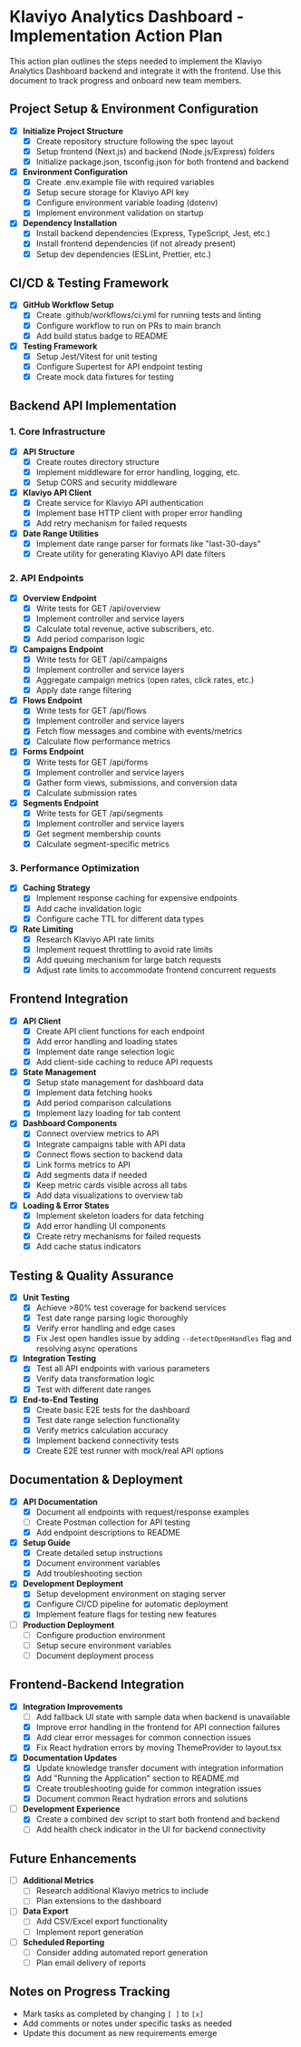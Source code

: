 # Klaviyo Analytics Dashboard - Implementation Action Plan

This action plan outlines the steps needed to implement the Klaviyo Analytics Dashboard backend and integrate it with the frontend. Use this document to track progress and onboard new team members.

## Project Setup & Environment Configuration

- [x] **Initialize Project Structure**
  - [x] Create repository structure following the spec layout
  - [x] Setup frontend (Next.js) and backend (Node.js/Express) folders
  - [x] Initialize package.json, tsconfig.json for both frontend and backend

- [x] **Environment Configuration**
  - [x] Create .env.example file with required variables
  - [x] Setup secure storage for Klaviyo API key
  - [x] Configure environment variable loading (dotenv)
  - [x] Implement environment validation on startup

- [x] **Dependency Installation**
  - [x] Install backend dependencies (Express, TypeScript, Jest, etc.)
  - [x] Install frontend dependencies (if not already present)
  - [x] Setup dev dependencies (ESLint, Prettier, etc.)

## CI/CD & Testing Framework

- [x] **GitHub Workflow Setup**
  - [x] Create .github/workflows/ci.yml for running tests and linting
  - [x] Configure workflow to run on PRs to main branch
  - [x] Add build status badge to README

- [x] **Testing Framework**
  - [x] Setup Jest/Vitest for unit testing
  - [x] Configure Supertest for API endpoint testing
  - [x] Create mock data fixtures for testing

## Backend API Implementation

### 1. Core Infrastructure

- [x] **API Structure**
  - [x] Create routes directory structure
  - [x] Implement middleware for error handling, logging, etc.
  - [x] Setup CORS and security middleware

- [x] **Klaviyo API Client**
  - [x] Create service for Klaviyo API authentication
  - [x] Implement base HTTP client with proper error handling
  - [x] Add retry mechanism for failed requests

- [x] **Date Range Utilities**
  - [x] Implement date range parser for formats like "last-30-days"
  - [x] Create utility for generating Klaviyo API date filters

### 2. API Endpoints

- [x] **Overview Endpoint**
  - [x] Write tests for GET /api/overview
  - [x] Implement controller and service layers
  - [x] Calculate total revenue, active subscribers, etc.
  - [x] Add period comparison logic

- [x] **Campaigns Endpoint**
  - [x] Write tests for GET /api/campaigns
  - [x] Implement controller and service layers
  - [x] Aggregate campaign metrics (open rates, click rates, etc.)
  - [x] Apply date range filtering

- [x] **Flows Endpoint**
  - [x] Write tests for GET /api/flows
  - [x] Implement controller and service layers
  - [x] Fetch flow messages and combine with events/metrics
  - [x] Calculate flow performance metrics

- [x] **Forms Endpoint**
  - [x] Write tests for GET /api/forms
  - [x] Implement controller and service layers
  - [x] Gather form views, submissions, and conversion data
  - [x] Calculate submission rates

- [x] **Segments Endpoint**
  - [x] Write tests for GET /api/segments
  - [x] Implement controller and service layers
  - [x] Get segment membership counts
  - [x] Calculate segment-specific metrics

### 3. Performance Optimization

- [x] **Caching Strategy**
  - [x] Implement response caching for expensive endpoints
  - [x] Add cache invalidation logic
  - [x] Configure cache TTL for different data types

- [x] **Rate Limiting**
  - [x] Research Klaviyo API rate limits
  - [x] Implement request throttling to avoid rate limits
  - [x] Add queuing mechanism for large batch requests
  - [x] Adjust rate limits to accommodate frontend concurrent requests

## Frontend Integration

- [x] **API Client**
  - [x] Create API client functions for each endpoint
  - [x] Add error handling and loading states
  - [x] Implement date range selection logic
  - [x] Add client-side caching to reduce API requests

- [x] **State Management**
  - [x] Setup state management for dashboard data
  - [x] Implement data fetching hooks
  - [x] Add period comparison calculations
  - [x] Implement lazy loading for tab content

- [x] **Dashboard Components**
  - [x] Connect overview metrics to API
  - [x] Integrate campaigns table with API data
  - [x] Connect flows section to backend data
  - [x] Link forms metrics to API
  - [x] Add segments data if needed
  - [x] Keep metric cards visible across all tabs
  - [x] Add data visualizations to overview tab

- [x] **Loading & Error States**
  - [x] Implement skeleton loaders for data fetching
  - [x] Add error handling UI components
  - [x] Create retry mechanisms for failed requests
  - [x] Add cache status indicators

## Testing & Quality Assurance

- [x] **Unit Testing**
  - [x] Achieve >80% test coverage for backend services
  - [x] Test date range parsing logic thoroughly
  - [x] Verify error handling and edge cases
  - [x] Fix Jest open handles issue by adding `--detectOpenHandles` flag and resolving async operations

- [x] **Integration Testing**
  - [x] Test all API endpoints with various parameters
  - [x] Verify data transformation logic
  - [x] Test with different date ranges

- [x] **End-to-End Testing**
  - [x] Create basic E2E tests for the dashboard
  - [x] Test date range selection functionality
  - [x] Verify metrics calculation accuracy
  - [x] Implement backend connectivity tests
  - [x] Create E2E test runner with mock/real API options

## Documentation & Deployment

- [x] **API Documentation**
  - [x] Document all endpoints with request/response examples
  - [ ] Create Postman collection for API testing
  - [x] Add endpoint descriptions to README

- [x] **Setup Guide**
  - [x] Create detailed setup instructions
  - [x] Document environment variables
  - [x] Add troubleshooting section

- [x] **Development Deployment**
  - [x] Setup development environment on staging server
  - [x] Configure CI/CD pipeline for automatic deployment
  - [x] Implement feature flags for testing new features

- [ ] **Production Deployment**
  - [ ] Configure production environment
  - [ ] Setup secure environment variables
  - [ ] Document deployment process

## Frontend-Backend Integration

- [x] **Integration Improvements**
  - [ ] Add fallback UI state with sample data when backend is unavailable
  - [x] Improve error handling in the frontend for API connection failures
  - [x] Add clear error messages for common connection issues
  - [x] Fix React hydration errors by moving ThemeProvider to layout.tsx

- [x] **Documentation Updates**
  - [x] Update knowledge transfer document with integration information
  - [x] Add "Running the Application" section to README.md
  - [x] Create troubleshooting guide for common integration issues
  - [x] Document common React hydration errors and solutions

- [ ] **Development Experience**
  - [x] Create a combined dev script to start both frontend and backend
  - [ ] Add health check indicator in the UI for backend connectivity

## Future Enhancements

- [ ] **Additional Metrics**
  - [ ] Research additional Klaviyo metrics to include
  - [ ] Plan extensions to the dashboard

- [ ] **Data Export**
  - [ ] Add CSV/Excel export functionality
  - [ ] Implement report generation

- [ ] **Scheduled Reporting**
  - [ ] Consider adding automated report generation
  - [ ] Plan email delivery of reports

## Notes on Progress Tracking

- Mark tasks as completed by changing `[ ]` to `[x]`
- Add comments or notes under specific tasks as needed
- Update this document as new requirements emerge
